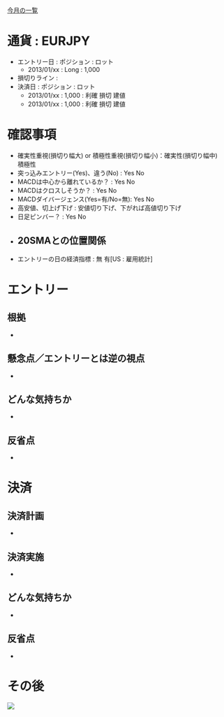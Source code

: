 [今月の一覧](../main.md)

# 通貨 : EURJPY
- エントリー日 : ポジション : ロット
  - 2013/01/xx : Long : 1,000
- 損切りライン : 
- 決済日 : ポジション : ロット
  - 2013/01/xx : 1,000 : 利確 損切 建値
  - 2013/01/xx : 1,000 : 利確 損切 建値

# 確認事項
- 確実性重視(損切り幅大) or 積極性重視(損切り幅小)：確実性(損切り幅中)　積極性
- 突っ込みエントリー(Yes)、違う(No) : Yes No
- MACDは中心から離れているか？      : Yes No
- MACDはクロスしそうか？            : Yes No
- MACDダイバージェンス(Yes=有/No=無): Yes No
- 高安値、切上げ下げ                : 安値切り下げ、下がれば高値切り下げ
- 日足ピンバー？                    : Yes No
- 20SMAとの位置関係
  - 
- エントリーの日の経済指標 : 無 有[US : 雇用統計]

# エントリー
## 根拠
- 

## 懸念点／エントリーとは逆の視点
- 

## どんな気持ちか
- 

## 反省点
- 


# 決済
## 決済計画
- 

## 決済実施
- 

## どんな気持ちか
- 

## 反省点
- 


# その後
![](./af01.png)

